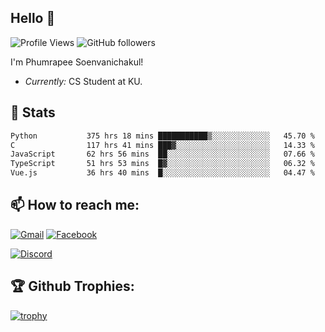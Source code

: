 
<h2>Hello 👋</h2> 

![Profile Views](https://komarev.com/ghpvc/?username=Homiez09&label=Profile%20views&color=0e75b6&style=flat)
![GitHub followers](https://img.shields.io/github/followers/HomieZ09.svg?style=social&label=Follow)


I'm Phumrapee Soenvanichakul!

- <i>Currently:</i> CS Student at KU.

<h2>👀 Stats</h2>

<!--START_SECTION:waka-->

```txt
Python           375 hrs 18 mins ███████████▒░░░░░░░░░░░░░   45.70 %
C                117 hrs 41 mins ███▓░░░░░░░░░░░░░░░░░░░░░   14.33 %
JavaScript       62 hrs 56 mins  ██░░░░░░░░░░░░░░░░░░░░░░░   07.66 %
TypeScript       51 hrs 53 mins  █▓░░░░░░░░░░░░░░░░░░░░░░░   06.32 %
Vue.js           36 hrs 40 mins  █░░░░░░░░░░░░░░░░░░░░░░░░   04.47 %
```

<!--END_SECTION:waka-->

<h2>📫 How to reach me:</h2>

<a href="mailto:phumrapeesoen1@gmail.com">![Gmail](https://img.shields.io/badge/Gmail-D14836?style=for-the-badge&logo=gmail&logoColor=white)</a> 
<a href="https://web.facebook.com/phumrapee.soenvanichakul.3/">![Facebook](https://img.shields.io/badge/Facebook-4267B2?style=for-the-badge&logo=facebook&logoColor=white)</a>

<a href="https://discord.gg/EWnAEUtFVm">![Discord](https://discord.c99.nl/widget/theme-1/297740667784921089.png)</a> 

<h2>🏆 Github Trophies:</h2>

[![trophy](https://github-profile-trophy.vercel.app/?username=Homiez09&theme=discord&row=1)](https://github.com/ryo-ma/github-profile-trophy)
